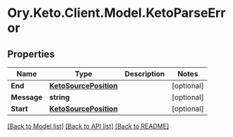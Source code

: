 # Ory.Keto.Client.Model.KetoParseError

## Properties

Name | Type | Description | Notes
------------ | ------------- | ------------- | -------------
**End** | [**KetoSourcePosition**](KetoSourcePosition.md) |  | [optional] 
**Message** | **string** |  | [optional] 
**Start** | [**KetoSourcePosition**](KetoSourcePosition.md) |  | [optional] 

[[Back to Model list]](../README.md#documentation-for-models) [[Back to API list]](../README.md#documentation-for-api-endpoints) [[Back to README]](../README.md)

